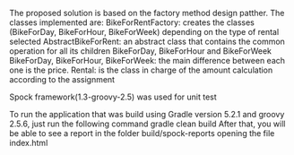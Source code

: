 The proposed solution is based on the factory method design patther. The classes implemented are:
BikeForRentFactory: creates the classes (BikeForDay, BikeForHour, BikeForWeek) depending on the type of rental selected
AbstractBikeForRent: an abstract class that contains the common operation for all its children BikeForDay, BikeForHour and BikeForWeek
BikeForDay, BikeForHour, BikeForWeek: the main difference between each one is the price.
Rental: is the class in charge of the amount calculation according to the assignment

Spock framework(1.3-groovy-2.5) was used for unit test

To run the application that was build using Gradle version 5.2.1 and groovy 2.5.6, just run the following command
gradle clean build
After that, you will be able to see a report in the folder build/spock-reports opening the file index.html
